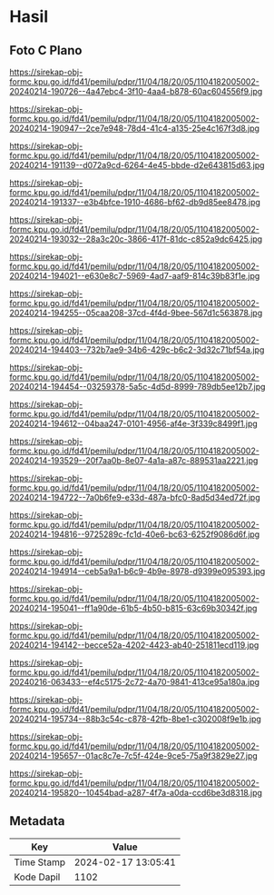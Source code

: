# Hasil

## Foto C Plano

https://sirekap-obj-formc.kpu.go.id/fd41/pemilu/pdpr/11/04/18/20/05/1104182005002-20240214-190726--4a47ebc4-3f10-4aa4-b878-60ac604556f9.jpg

https://sirekap-obj-formc.kpu.go.id/fd41/pemilu/pdpr/11/04/18/20/05/1104182005002-20240214-190947--2ce7e948-78d4-41c4-a135-25e4c167f3d8.jpg

https://sirekap-obj-formc.kpu.go.id/fd41/pemilu/pdpr/11/04/18/20/05/1104182005002-20240214-191139--d072a9cd-6264-4e45-bbde-d2e643815d63.jpg

https://sirekap-obj-formc.kpu.go.id/fd41/pemilu/pdpr/11/04/18/20/05/1104182005002-20240214-191337--e3b4bfce-1910-4686-bf62-db9d85ee8478.jpg

https://sirekap-obj-formc.kpu.go.id/fd41/pemilu/pdpr/11/04/18/20/05/1104182005002-20240214-193032--28a3c20c-3866-417f-81dc-c852a9dc6425.jpg

https://sirekap-obj-formc.kpu.go.id/fd41/pemilu/pdpr/11/04/18/20/05/1104182005002-20240214-194021--e630e8c7-5969-4ad7-aaf9-814c39b83f1e.jpg

https://sirekap-obj-formc.kpu.go.id/fd41/pemilu/pdpr/11/04/18/20/05/1104182005002-20240214-194255--05caa208-37cd-4f4d-9bee-567d1c563878.jpg

https://sirekap-obj-formc.kpu.go.id/fd41/pemilu/pdpr/11/04/18/20/05/1104182005002-20240214-194403--732b7ae9-34b6-429c-b6c2-3d32c71bf54a.jpg

https://sirekap-obj-formc.kpu.go.id/fd41/pemilu/pdpr/11/04/18/20/05/1104182005002-20240214-194454--03259378-5a5c-4d5d-8999-789db5ee12b7.jpg

https://sirekap-obj-formc.kpu.go.id/fd41/pemilu/pdpr/11/04/18/20/05/1104182005002-20240214-194612--04baa247-0101-4956-af4e-3f339c8499f1.jpg

https://sirekap-obj-formc.kpu.go.id/fd41/pemilu/pdpr/11/04/18/20/05/1104182005002-20240214-193529--20f7aa0b-8e07-4a1a-a87c-889531aa2221.jpg

https://sirekap-obj-formc.kpu.go.id/fd41/pemilu/pdpr/11/04/18/20/05/1104182005002-20240214-194722--7a0b6fe9-e33d-487a-bfc0-8ad5d34ed72f.jpg

https://sirekap-obj-formc.kpu.go.id/fd41/pemilu/pdpr/11/04/18/20/05/1104182005002-20240214-194816--9725289c-fc1d-40e6-bc63-6252f9086d6f.jpg

https://sirekap-obj-formc.kpu.go.id/fd41/pemilu/pdpr/11/04/18/20/05/1104182005002-20240214-194914--ceb5a9a1-b6c9-4b9e-8978-d9399e095393.jpg

https://sirekap-obj-formc.kpu.go.id/fd41/pemilu/pdpr/11/04/18/20/05/1104182005002-20240214-195041--ff1a90de-61b5-4b50-b815-63c69b30342f.jpg

https://sirekap-obj-formc.kpu.go.id/fd41/pemilu/pdpr/11/04/18/20/05/1104182005002-20240214-194142--becce52a-4202-4423-ab40-251811ecd119.jpg

https://sirekap-obj-formc.kpu.go.id/fd41/pemilu/pdpr/11/04/18/20/05/1104182005002-20240216-063433--ef4c5175-2c72-4a70-9841-413ce95a180a.jpg

https://sirekap-obj-formc.kpu.go.id/fd41/pemilu/pdpr/11/04/18/20/05/1104182005002-20240214-195734--88b3c54c-c878-42fb-8be1-c302008f9e1b.jpg

https://sirekap-obj-formc.kpu.go.id/fd41/pemilu/pdpr/11/04/18/20/05/1104182005002-20240214-195657--01ac8c7e-7c5f-424e-9ce5-75a9f3829e27.jpg

https://sirekap-obj-formc.kpu.go.id/fd41/pemilu/pdpr/11/04/18/20/05/1104182005002-20240214-195820--10454bad-a287-4f7a-a0da-ccd6be3d8318.jpg


## Metadata

| Key        | Value               |
| ---------- | ------------------- |
| Time Stamp | 2024-02-17 13:05:41 |
| Kode Dapil | 1102                |



